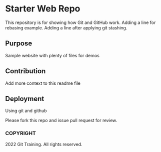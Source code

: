 # Starter Web Repo

This repository is for showing how Git and GitHub work.
Adding a line for rebasing example.
Adding a line after applying git stashing.

## Purpose

Sample website with plenty of files for demos

## Contribution

Add more context to this readme file

## Deployment

Using git and github

Please fork this repo and issue pull request for review.

### COPYRIGHT

2022 Git Training. All rights reserved.